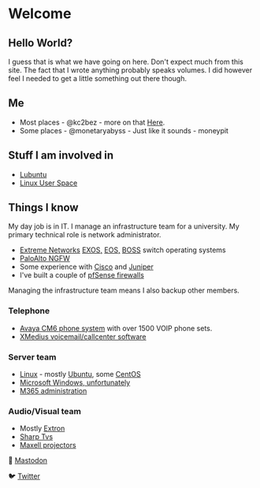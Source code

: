 # Welcome
## Hello World? 
I guess that is what we have going on here. Don't expect much from this site. The fact that I wrote anything probably speaks volumes. I did however feel I needed to get a little something out there though. 

## Me
* Most places - @kc2bez  - more on that [Here](/kc2bez).
* Some places - @monetaryabyss  - Just like it sounds - moneypit

## Stuff I am involved in
* [Lubuntu](https://phab.lubuntu.me/w/contributors/)
* [Linux User Space](https://linuxuserspace.show/hosts/)

## Things I know
My day job is in IT. I manage an infrastructure team for a university. My primary technical role is network administrator. 
* [Extreme Networks](https://www.extremenetworks.com/) [EXOS,](https://www.extremenetworks.com/support/documentation/extremexos-31-2/) [EOS,](https://www.extremenetworks.com/support/documentation/eos-8-61/) [BOSS](https://www.extremenetworks.com/support/documentation/ers-4800-document-collections/) switch operating systems
* [PaloAlto NGFW](https://www.paloaltonetworks.com/)
* Some experience with [Cisco](https://www.cisco.com/) and [Juniper](https://www.juniper.net/)
* I've built a couple of [pfSense firewalls](https://www.pfsense.org/)

Managing the infrastructure team means I also backup other members.

### Telephone

* [Avaya CM6 phone system](https://www.avaya.com/) with over 1500 VOIP phone sets.
* [XMedius voicemail/callcenter software](https://www.xmedius.com/#xm-connect)

### Server team

* [Linux](https://en.wikipedia.org/wiki/Linux_kernel) - mostly [Ubuntu](https://ubuntu.com/), some [CentOS](https://www.centos.org/)
* [Microsoft Windows, unfortunately](https://en.wikipedia.org/wiki/Windows_Server)
* [M365 administration](https://www.microsoft.com/en-us/microsoft-365)

### Audio/Visual team

* Mostly [Extron](https://www.extron.com)
* [Sharp Tvs](https://business.sharpusa.com/Commercial-Displays)
* [Maxell projectors](https://maxellproav.com/)


🦣 <a rel="me" href="https://mastodon.social/@kc2bez">
Mastodon
</a>

🐦 [Twitter](https://twitter.com/kc2bez)
